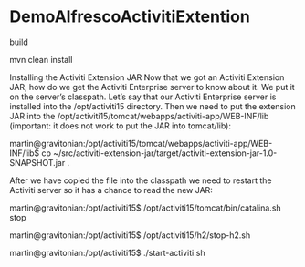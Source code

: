 # DemoAlfrescoActivitiExtention

build 

mvn clean install


Installing the Activiti Extension JAR
Now that we got an Activiti Extension JAR, how do we get the Activiti Enterprise server to know about it. We put it on the server’s classpath. Let’s say that our Activiti Enterprise server is installed into the /opt/activiti15 directory. Then we need to put the extension JAR into the /opt/activiti15/tomcat/webapps/activiti-app/WEB-INF/lib (important: it does not work to put the JAR into tomcat/lib):

 

martin@gravitonian:/opt/activiti15/tomcat/webapps/activiti-app/WEB-INF/lib$ cp ~/src/activiti-extension-jar/target/activiti-extension-jar-1.0-SNAPSHOT.jar .

 

After we have copied the file into the classpath we need to restart the Activiti server so it has a chance to read the new JAR:

 

martin@gravitonian:/opt/activiti15$ /opt/activiti15/tomcat/bin/catalina.sh stop

martin@gravitonian:/opt/activiti15$ /opt/activiti15/h2/stop-h2.sh

martin@gravitonian:/opt/activiti15$ ./start-activiti.sh

 
